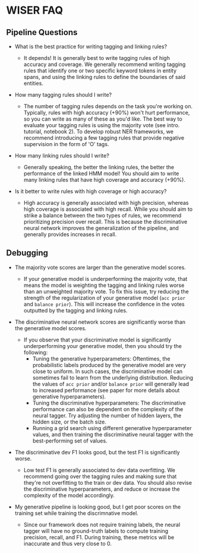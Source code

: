 # WISER FAQ
## Pipeline Questions

- What is the best practice for writing tagging and linking rules?
    - It depends! It is generally best to write tagging rules of high accuracy and coverage.
       We generally recommend writing tagging rules that identify one or two specific keyword tokens in entity spans, 
       and using the linking rules to define the boundaries of said entities.  
 
- How many tagging rules should I write?
    - The number of tagging rules depends on the task you're working on. 
    Typically, rules with high accuracy (+90%) won't hurt performance, so you can write as many of these as you'd like.
    The best way to evaluate your tagging rules is using the majority vote (see intro. tutorial, notebook 2).
    To develop robust NER frameworks, we recommend introducing a few tagging rules that provide negative supervision 
    in the form of 'O' tags.

- How many linking rules should I write?
  - Generally speaking, the better the linking rules, the better the performance of the linked HMM model! 
  You should aim to write many linking rules that have high coverage and accuracy (+90%). 

- Is it better to write rules with high coverage or high accuracy?
  - High accuracy is generally associated with high precision, whereas high coverage is associated with high recall.
  While you should aim to strike a balance between the two types of rules, we recommend prioritizing precision over recall.
  This is because the discriminative neural network improves the generalization of the pipeline, 
  and generally provides increases in recall. 

## Debugging

- The majority vote scores are larger than the generative model scores. 
    - If your generative model is underperforming the majority vote, that means the model is weighting
    the tagging and linking rules worse than an unweighted majority vote. 
    To fix this issue, try reducing the strength of the regularization of your generative model 
    (``acc prior`` and ``balance prior``).
    This will increase the confidence in the votes outputted by the tagging and linking rules.
    
- The discriminative neural network scores are significantly worse than the generative model scores.
    - If you observe that your discriminative model is significantly underperforming your generative model,
    then you should try the following:
        - Tuning the generative hyperparameters: 
        Oftentimes, the probabilistic labels produced by the generative model are very close to uniform. 
        In such cases, the discriminative model can sometimes fail to learn from the underlying distribution. 
        Reducing the values of ``acc prior`` and/or ``balance prior`` will generally lead to increased performance 
        (see paper for more details about generative hyperparameters).
        - Tuning the discriminative hyperparameters: 
        The discriminative performance can also be dependent on the complexity of the neural tagger. 
        Try adjusting the number of hidden layers, the hidden size, or the batch size.
        - Running a grid search using different generative hyperparameter values, and then training the discriminative 
        neural tagger with the best-performing set of values. 
        
- The discriminative dev F1 looks good, but the test F1 is significantly worse.
    - Low test F1 is generally associated to dev data overfitting. 
    We recommend going over the tagging rules and making sure that they're not overfitting to the train or dev data.
    You should also revise the discriminative hyperparameters,
    and reduce or increase the complexity of the model accordingly.
  
- My generative pipeline is looking good, but I get poor scores on the training set while training the discrimnative model.
    - Since our framework does not require training labels, the neural tagger will have no ground-truth labels to 
    compute training precision, recall, and F1. During training, these metrics will be inaccurate and thus very close to     0.

 
